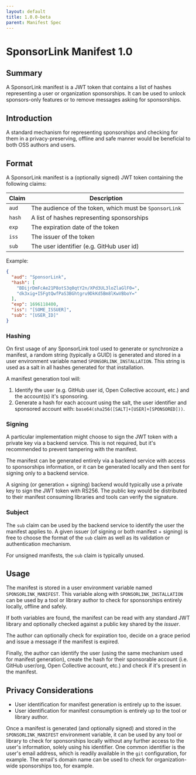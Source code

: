 ```yaml
---
layout: default
title: 1.0.0-beta
parent: Manifest Spec
---
```

# SponsorLink Manifest 1.0

## Summary

A SponsorLink manifest is a JWT token that contains a list of hashes 
representing a user or organization sponsorships. It can be used to unlock 
sponsors-only features or to remove messages asking for sponsorships. 

## Introduction

A standard mechanism for representing sponsorships and checking for them in 
a privacy-preserving, offline and safe manner would be beneficial to both 
OSS authors and users.

## Format

A SponsorLink manifest is a (optionally signed) JWT token containing the 
following claims:

| Claim | Description |
| ----- | ----------- |
| `aud` | The audience of the token, which must be `SponsorLink` |
| `hash` | A list of hashes representing sponsorships |
| `exp` | The expiration date of the token |
| `iss` | The issuer of the token |
| `sub` | The user identifier (e.g. GitHub user id) |

Example:

```json
{
  "aud": "SponsorLink",
  "hash": [
    "BDijrDmFcAe21P8otS3q0qtY2n/XPd3UL3loZlaGlF0=",
    "dk3xig+I5FgtQwfPaS3BGhtgru9DkKd5Bm8lKwVBboY="
  ],
  "exp": 1696118400,
  "iss": "[SOME_ISSUER]",
  "sub": "[USER_ID]"
}
```

### Hashing

On first usage of any SponsorLink tool used to generate or synchronize a 
manifest, a random string (typically a GUID) is generated and stored in 
a user environment variable named `SPONSORLINK_INSTALLATION`. This string 
is used as a salt in all hashes generated for that installation. 

A manifest generation tool will: 

1. Identify the user (e.g. GitHub user id, Open Collective account, etc.) 
   and the account(s) it's sponsoring.
2. Generate a hash for each account using the salt, the user identifier and 
   sponsored account with: `base64(sha256([SALT]+[USER]+[SPONSORED]))`.


### Signing

A particular implementation might choose to sign the JWT token with a 
private key via a backend service. This is not required, but it's 
recommended to prevent tampering with the manifest. 

The manifest can be generated entirely via a backend service with access 
to sponsorships information, or it can be generated locally and then sent 
for signing only to a backend service.

A signing (or generation + signing) backend would typically use a private
key to sign the JWT token with RS256. The public key would be distributed
to their manifest consuming libraries and tools can verify the signature.

### Subject

The `sub` claim can be used by the backend service to identify the user 
the manifest applies to. A given issuer (of signing or both manifest + 
signing) is free to choose the format of the `sub` claim as well as its 
validation or authentication mechanism. 

For unsigned manifests, the `sub` claim is typically unused.

## Usage

The manifest is stored in a user environment variable named `SPONSORLINK_MANIFEST`.
This variable along with `SPONSORLINK_INSTALLATION` can be used by a tool 
or library author to check for sponsorships entirely locally, offline and 
safely.

If both variables are found, the manifest can be read with any standard JWT 
library and optionally checked against a public key shared by the *issuer*.

The author can optionally check for expiration too, decide on a grace period 
and issue a message if the manifest is expired.

Finally, the author can identify the user (using the same mechanism used 
for manifest generation), create the hash for their sponsorable account 
(i.e. GitHub user/org, Open Collective account, etc.) and check if it's 
present in the manifest.

## Privacy Considerations

* User identification for manifest generation is entirely up to the issuer. 
* User identification for manifest consumption is entirely up to the tool or 
  library author.

Once a manifest is generated (and optionally signed) and stored in the 
`SPONSORLINK_MANIFEST` environment variable, it can be used by any tool or 
library to check for sponsorships locally without any further access to the 
user's information, solely using his identifier. One common identifier is the 
user's email address, which is readily available in the `git` configuration, for 
example. The email's domain name can be used to check for organization-wide 
sponsorships too, for example.
